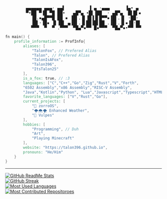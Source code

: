 <div align=center><pre>
▄▄▄▄▄▄ ▄▄▄· ▄▄▌         ▐ ▄ ·▄▄▄      ▐▄• ▄ 
▀•██ ▀▐█ ▀█ ██•   ▄█▀▄ •█▌▐██  · ▄█▀▄  █▌█▌▪
  ▐█.▪▄█▀▀█ ██ ▪ ▐█▌.▐▌▐█▐▐▌█▀▀▪▐█▌.▐▌ ·██· 
  ▐█▌·▐█▪ ▐▌▐█▌ ▄▐█▌.▐▌██▐█▌██ .▐█▌.▐▌▪▐█·█▌
  ▀▀▀  ▀  ▀ .▀▀▀  ▀█▄▀▪▀▀ █▪▀▀▀  ▀█▄▀▪•▀▀ ▀▀
</pre><div align=left>

```v
fn main() {
    profile_information := ProfInfo{
        aliases: [
            "TalonFox", // Prefered Alias
            "Talon", // Prefered Alias
            "TalonIsAFox",
            "Talon396",
            "ItsTalon25"
        ],
        is_a_fox: true, // :3
        languages: ["C","C++","Go","Zig","Rust","V","Forth",
        "6502 Assembly","x86 Assembly","RISC-V Assembly",
        "Java","Kotlin","Python", "Lua","Javascript","Typescript","HTML5/CSS3"],
        favorite_languages: ["V","Rust","Go"],
        current_projects: [
            "🦊 zorroOS",
            "🌩🌨🌪 Enhanced Weather",
            "🦊 Vulpes"
        ],
        hobbies: [
            "Programming", // Duh
            "Art",
            "Playing Minecraft"
        ],
        website: "https://talon396.github.io",
        pronouns: "He/Him"
    }
}
```
---
[![GitHub ReadMe Stats](https://github-readme-stats.vercel.app/api?username=Talon396&show_icons=true&theme=tokyonight&hide_border=true&layout=compact&include_all_commits=true&count_private=true)](https://github.com/anuraghazra/github-readme-stats)    
[![GitHub Streak](https://github-readme-streak-stats.herokuapp.com/?user=Talon396&theme=tokyonight&hide_border=true)](https://git.io/streak-stats)    
[![Most Used Languages](https://github-readme-stats.vercel.app/api/top-langs/?username=Talon396&layout=compact&theme=tokyonight&hide=makefile,glsl,cmake,shell&langs_count=16&hide_border=true)](https://github.com/anuraghazra/github-readme-stats)   
[![Most Contributed Repositoroes](https://api.githubtrends.io/user/svg/Talon396/repos?time_range=one_year&include_private=True&group=private&theme=dark)](https://github.com/avgupta456/github-trends)
